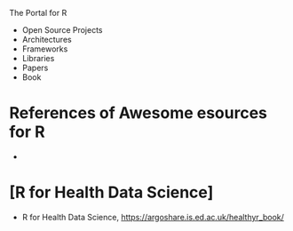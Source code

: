 The Portal for R

+ Open Source Projects
+ Architectures
+ Frameworks
+ Libraries
+ Papers
+ Book

# References of Awesome esources for R
+ <TBC>


# [R for Health Data Science]  
+ R for Health Data Science, https://argoshare.is.ed.ac.uk/healthyr_book/
  

